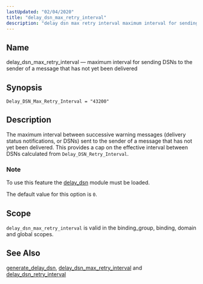 ```yaml
---
lastUpdated: "02/04/2020"
title: "delay_dsn_max_retry_interval"
description: "delay dsn max retry interval maximum interval for sending DS Ns to the sender of a message that has not yet been delivered Delay DSN Max Retry Interval 43200 The maximum interval between successive warning messages delivery status notifications or DS Ns sent to the sender of a message that..."
---
```


<a name="conf.ref.delay_dsn_max_retry_interval"></a> 
## Name

delay_dsn_max_retry_interval — maximum interval for sending DSNs to the sender of a message that has not yet been delivered

## Synopsis

`Delay_DSN_Max_Retry_Interval = "43200"`

<a name="idp8780896"></a> 
## Description

The maximum interval between successive warning messages (delivery status notifications, or DSNs) sent to the sender of a message that has not yet been delivered. This provides a cap on the effective interval between DSNs calculated from `Delay_DSN_Retry_Interval`.

### Note

To use this feature the [delay_dsn](/momentum/3/3-reference/3-reference-modules-delay-dsn) module must be loaded.

The default value for this option is `0`.

<a name="idp8786864"></a> 
## Scope

`delay_dsn_max_retry_interval` is valid in the binding_group, binding, domain and global scopes.

<a name="idp8788960"></a> 
## See Also

[generate_delay_dsn](/momentum/3/3-reference/3-reference-conf-ref-generate-delay-dsn), [delay_dsn_max_retry_interval](/momentum/3/3-reference/3-reference-conf-ref-delay-dsn-max-retry-interval) and [delay_dsn_retry_interval](/momentum/3/3-reference/3-reference-conf-ref-delay-dsn-retry-interval)